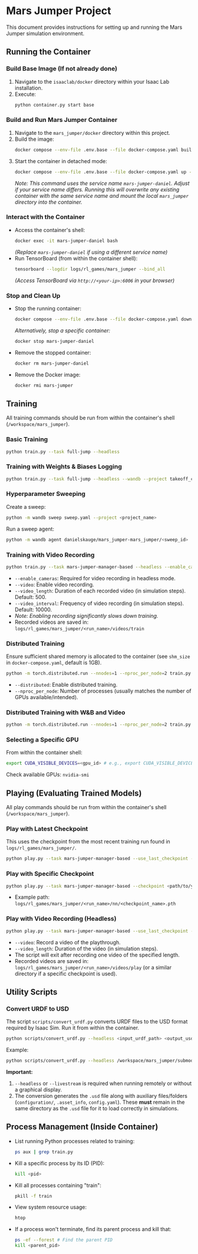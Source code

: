 # Mars Jumper Project

This document provides instructions for setting up and running the Mars Jumper simulation environment.

## Running the Container

### Build Base Image (If not already done)
1. Navigate to the `isaaclab/docker` directory within your Isaac Lab installation.
2. Execute:
   ```bash
   python container.py start base
   ```

### Build and Run Mars Jumper Container
1. Navigate to the `mars_jumper/docker` directory within this project.
2. Build the image:
   ```bash
   docker compose --env-file .env.base --file docker-compose.yaml build mars-jumper
   ```
3. Start the container in detached mode:
   ```bash
   docker compose --env-file .env.base --file docker-compose.yaml up -d mars-jumper-daniel
   ```
   *Note: This command uses the service name `mars-jumper-daniel`. Adjust if your service name differs. Running this will overwrite any existing container with the same service name and mount the local `mars_jumper` directory into the container.*

### Interact with the Container
- Access the container's shell:
  ```bash
  docker exec -it mars-jumper-daniel bash
  ```
  *(Replace `mars-jumper-daniel` if using a different service name)*
- Run TensorBoard (from within the container shell):
  ```bash
  tensorboard --logdir logs/rl_games/mars_jumper --bind_all
  ```
  *(Access TensorBoard via `http://<your-ip>:6006` in your browser)*

### Stop and Clean Up
- Stop the running container:
  ```bash
  docker compose --env-file .env.base --file docker-compose.yaml down
  ```
  *Alternatively, stop a specific container:*
  ```bash
  docker stop mars-jumper-daniel
  ```
- Remove the stopped container:
  ```bash
  docker rm mars-jumper-daniel
  ```
- Remove the Docker image:
  ```bash
  docker rmi mars-jumper
  ```

## Training

All training commands should be run from within the container's shell (`/workspace/mars_jumper`).

### Basic Training
```bash
python train.py --task full-jump --headless
```

### Training with Weights & Biases Logging
```bash
python train.py --task full-jump --headless --wandb --project takeoff_cmd --run <your_run_name>
```

### Hyperparameter Sweeping

Create a sweep:
```bash
python -m wandb sweep sweep.yaml --project <project_name>
```
Run a sweep agent:
```bash
python -m wandb agent danielskauge/mars_jumper-mars_jumper/<sweep_id>
```

### Training with Video Recording
```bash
python train.py --task mars-jumper-manager-based --headless --enable_cameras --video --video_length 500 --video_interval 10000
```
- `--enable_cameras`: Required for video recording in headless mode.
- `--video`: Enable video recording.
- `--video_length`: Duration of each recorded video (in simulation steps). Default: 500.
- `--video_interval`: Frequency of video recording (in simulation steps). Default: 10000.
- *Note: Enabling recording significantly slows down training.*
- Recorded videos are saved in: `logs/rl_games/mars_jumper/<run_name>/videos/train`

### Distributed Training
Ensure sufficient shared memory is allocated to the container (see `shm_size` in `docker-compose.yaml`, default is 1GB).

```bash
python -m torch.distributed.run --nnodes=1 --nproc_per_node=2 train.py --task mars-jumper-manager-based --distributed --headless
```
- `--distributed`: Enable distributed training.
- `--nproc_per_node`: Number of processes (usually matches the number of GPUs available/intended).

### Distributed Training with W&B and Video
```bash
python -m torch.distributed.run --nnodes=1 --nproc_per_node=2 train.py --task mars-jumper-manager-based --distributed --headless --enable_cameras --video --video_length 500 --video_interval 10000 --wandb --project_name takeoff --run_name <your_run_name>
```

### Selecting a Specific GPU
From within the container shell:
```bash
export CUDA_VISIBLE_DEVICES=<gpu_id> # e.g., export CUDA_VISIBLE_DEVICES=0
```
Check available GPUs: `nvidia-smi`

## Playing (Evaluating Trained Models)

All play commands should be run from within the container's shell (`/workspace/mars_jumper`).

### Play with Latest Checkpoint
This uses the checkpoint from the most recent training run found in `logs/rl_games/mars_jumper/`.
```bash
python play.py --task mars-jumper-manager-based --use_last_checkpoint --num_envs 1
```

### Play with Specific Checkpoint
```bash
python play.py --task mars-jumper-manager-based --checkpoint <path/to/your/checkpoint.pth> --num_envs 1
```
- Example path: `logs/rl_games/mars_jumper/<run_name>/nn/<checkpoint_name>.pth`

### Play with Video Recording (Headless)
```bash
python play.py --task mars-jumper-manager-based --use_last_checkpoint --headless --enable_cameras --video --video_length 200 --num_envs 1
```
- `--video`: Record a video of the playthrough.
- `--video_length`: Duration of the video (in simulation steps).
- The script will exit after recording one video of the specified length.
- Recorded videos are saved in: `logs/rl_games/mars_jumper/<run_name>/videos/play` (or a similar directory if a specific checkpoint is used).

## Utility Scripts

### Convert URDF to USD
The script `scripts/convert_urdf.py` converts URDF files to the USD format required by Isaac Sim. Run it from within the container.
```bash
python scripts/convert_urdf.py --headless <input_urdf_path> <output_usd_path>
```
Example:
```bash
python scripts/convert_urdf.py --headless /workspace/mars_jumper/submodules/cad/simplified_robot/robot_urdf_try1/urdf/robot_urdf_try1.urdf /workspace/mars_jumper/USD_files/example_usd/example_USD.usd
```
**Important:**
1.  `--headless` or `--livestream` is required when running remotely or without a graphical display.
2.  The conversion generates the `.usd` file along with auxiliary files/folders (`configuration/`, `.asset_info`, `config.yaml`). These **must** remain in the same directory as the `.usd` file for it to load correctly in simulations.

## Process Management (Inside Container)

- List running Python processes related to training:
  ```bash
  ps aux | grep train.py
  ```
- Kill a specific process by its ID (PID):
  ```bash
  kill <pid>
  ```
- Kill all processes containing "train":
  ```bash
  pkill -f train
  ```
- View system resource usage:
  ```bash
  htop
  ```
- If a process won't terminate, find its parent process and kill that:
  ```bash
  ps -ef --forest # Find the parent PID
  kill <parent_pid>
  ```